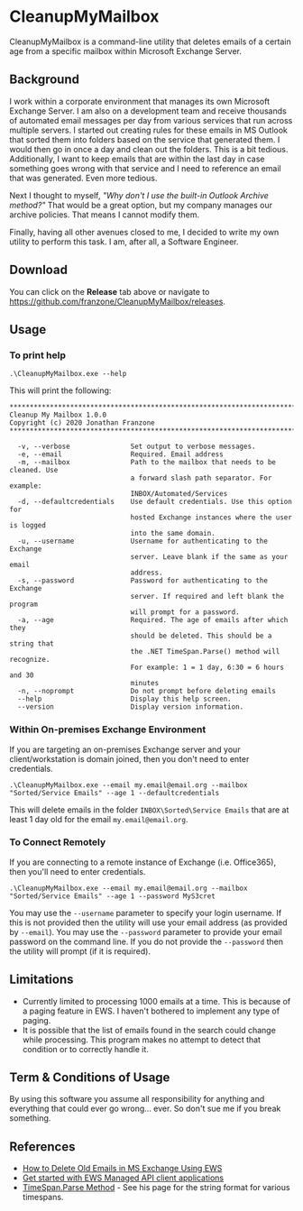 # CleanupMyMailbox
CleanupMyMailbox is a command-line utility that deletes emails of a certain age from a specific mailbox within Microsoft Exchange Server.

## Background
I work within a corporate environment that manages its own Microsoft Exchange Server. I am also on a development team and receive thousands
of automated email messages per day from various services that run across multiple servers. I started out creating rules for these emails
in MS Outlook that sorted them into folders based on the service that generated them. I would then go in once a day and clean out the folders.
This is a bit tedious. Additionally, I want to keep emails that are within the last day in case something goes wrong with that service and
I need to reference an email that was generated. Even more tedious.

Next I thought to myself, _"Why don't I use the built-in Outlook Archive method?"_ That would be a great option, but my company manages our
archive policies. That means I cannot modify them.

Finally, having all other avenues closed to me, I decided to write my own utility to perform this task. I am, after all, a Software Engineer.

## Download
You can click on the __Release__ tab above or navigate to https://github.com/franzone/CleanupMyMailbox/releases.

## Usage
### To print help
```
.\CleanupMyMailbox.exe --help
```
This will print the following:
```
********************************************************************************
Cleanup My Mailbox 1.0.0
Copyright (c) 2020 Jonathan Franzone
********************************************************************************

  -v, --verbose               Set output to verbose messages.
  -e, --email                 Required. Email address
  -m, --mailbox               Path to the mailbox that needs to be cleaned. Use
                              a forward slash path separator. For example:
                              INBOX/Automated/Services
  -d, --defaultcredentials    Use default credentials. Use this option for
                              hosted Exchange instances where the user is logged
                              into the same domain.
  -u, --username              Username for authenticating to the Exchange
                              server. Leave blank if the same as your email
                              address.
  -s, --password              Password for authenticating to the Exchange
                              server. If required and left blank the program
                              will prompt for a password.
  -a, --age                   Required. The age of emails after which they
                              should be deleted. This should be a string that
                              the .NET TimeSpan.Parse() method will recognize.
                              For example: 1 = 1 day, 6:30 = 6 hours and 30
                              minutes
  -n, --noprompt              Do not prompt before deleting emails
  --help                      Display this help screen.
  --version                   Display version information.
```

### Within On-premises Exchange Environment
If you are targeting an on-premises Exchange server and your client/workstation is domain joined, then you don't need to enter credentials.
```
.\CleanupMyMailbox.exe --email my.email@email.org --mailbox "Sorted/Service Emails" --age 1 --defaultcredentials
```
This will delete emails in the folder `INBOX\Sorted\Service Emails` that are at least 1 day old for the email `my.email@email.org`.

### To Connect Remotely
If you are connecting to a remote instance of Exchange (i.e. Office365), then you'll need to enter credentials.
```
.\CleanupMyMailbox.exe --email my.email@email.org --mailbox "Sorted/Service Emails" --age 1 --password MyS3cret
```
You may use the `--username` parameter to specify your login username. If this is not provided then the utility will use your email address
(as provided by `--email`). You may use the `--password` parameter to provide your email password on the command line. If you do not provide
the `--password` then the utility will prompt (if it is required).

## Limitations
* Currently limited to processing 1000 emails at a time. This is because of a paging feature in EWS. I haven't bothered to implement
  any type of paging.
* It is possible that the list of emails found in the search could change while processing. This program makes no attempt to detect that
  condition or to correctly handle it.

## Term & Conditions of Usage
By using this software you assume all responsibility for anything and everything that could ever go wrong... ever. So don't sue me if you break something.

## References
* [How to Delete Old Emails in MS Exchange Using EWS](http://tech.franzone.blog/2020/02/05/how-to-delete-old-emails-in-ms-exchange-using-ews/)
* [Get started with EWS Managed API client applications](https://docs.microsoft.com/en-us/exchange/client-developer/exchange-web-services/get-started-with-ews-managed-api-client-applications)
* [TimeSpan.Parse Method](https://docs.microsoft.com/en-us/dotnet/api/system.timespan.parse?view=netframework-4.6.2) - See his page for
  the string format for various timespans.
